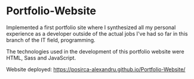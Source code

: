 # Portfolio-Website
Implemented a first portfolio site where I synthesized all my personal experience as a developer outside of the actual jobs I've had so far in this branch of the IT field, programming. 

The technologies used in the development of this portfolio website were HTML, Sass and JavaScript.

Website deployed: https://posirca-alexandru.github.io/Portfolio-Website/
